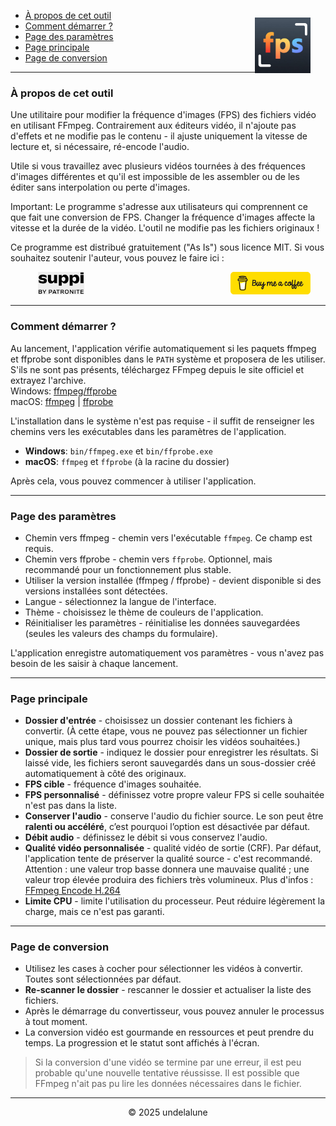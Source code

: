 - [À propos de cet outil](#about-this-tool) <img src="logo.png" style="float: right; margin-right:24px; margin-top:12px; height: 89px; " alt="Free FPS Logo" />
- [Comment démarrer ?](#how-to-start)
- [Page des paramètres](#settings-page)
- [Page principale](#main-page)
- [Page de conversion](#processing-page)

---

<a id="about-this-tool"></a>
### À propos de cet outil

Une utilitaire pour modifier la fréquence d'images (FPS) des fichiers vidéo en utilisant FFmpeg. Contrairement aux éditeurs vidéo, il n'ajoute pas d'effets et ne modifie pas le contenu - il ajuste uniquement la vitesse de lecture et, si nécessaire, ré-encode l'audio.

Utile si vous travaillez avec plusieurs vidéos tournées à des fréquences d'images différentes et qu'il est impossible de les assembler ou de les éditer sans interpolation ou perte d'images.

Important:
Le programme s'adresse aux utilisateurs qui comprennent ce que fait une conversion de FPS. Changer la fréquence d'images affecte la vitesse et la durée de la vidéo. L'outil ne modifie pas les fichiers originaux !

Ce programme est distribué gratuitement (\"As Is\") sous licence MIT.
Si vous souhaitez soutenir l'auteur, vous pouvez le faire ici :

<a href="https://buymeacoffee.com/undelalune" target="_blank" rel="noopener" title="Go to buymeacoffee.com">
<img src="bmc-logo.svg" style="float: right; margin-right:24px; height: 36px; background-color: #eee;" alt="bmc Logo" />
</a>

<a href="https://suppi.pl/undelalune" target="_blank" rel="noopener" title="Go to suppi.pl">
<img src="suppi-logo.svg" style="margin-left:44px; height: 36px; background-color: #eee;" alt="suppi Logo" />
</a>

<br>

---

<a id="how-to-start"></a>
### Comment démarrer ?

Au lancement, l'application vérifie automatiquement si les paquets ffmpeg et ffprobe sont disponibles dans le `PATH` système et proposera de les utiliser.
S'ils ne sont pas présents, téléchargez FFmpeg depuis le site officiel et extrayez l'archive.<br>
Windows: <a href="https://www.gyan.dev/ffmpeg/builds/ffmpeg-release-essentials.zip" target="_blank" rel="noopener" title="Download ffmpeg/ffprobe archive">ffmpeg/ffprobe</a><br>
macOS: <a href="https://evermeet.cx/ffmpeg/ffmpeg-8.0.zip" target="_blank" rel="noopener" title="Download ffmpeg">ffmpeg</a> |
<a href="https://evermeet.cx/ffmpeg/ffprobe-8.0.zip" target="_blank" rel="noopener" title="Download ffprobe archive">ffprobe</a>

L'installation dans le système n'est pas requise - il suffit de renseigner les chemins vers les exécutables dans les paramètres de l'application.

- **Windows**: `bin/ffmpeg.exe` et `bin/ffprobe.exe`
- **macOS**: `ffmpeg` et `ffprobe` (à la racine du dossier)

Après cela, vous pouvez commencer à utiliser l'application.

---

<a id="settings-page"></a>
### Page des paramètres

- Chemin vers ffmpeg - chemin vers l'exécutable `ffmpeg`. Ce champ est requis.
- Chemin vers ffprobe - chemin vers `ffprobe`. Optionnel, mais recommandé pour un fonctionnement plus stable.
- Utiliser la version installée (ffmpeg / ffprobe) - devient disponible si des versions installées sont détectées.
- Langue - sélectionnez la langue de l'interface.
- Thème - choisissez le thème de couleurs de l'application.
- Réinitialiser les paramètres - réinitialise les données sauvegardées (seules les valeurs des champs du formulaire).

L'application enregistre automatiquement vos paramètres - vous n'avez pas besoin de les saisir à chaque lancement.

---

<a id="main-page"></a>
### Page principale

- **Dossier d'entrée** - choisissez un dossier contenant les fichiers à convertir. (À cette étape, vous ne pouvez pas sélectionner un fichier unique, mais plus tard vous pourrez choisir les vidéos souhaitées.)
- **Dossier de sortie** - indiquez le dossier pour enregistrer les résultats. Si laissé vide, les fichiers seront sauvegardés dans un sous-dossier créé automatiquement à côté des originaux.
- **FPS cible** - fréquence d'images souhaitée.
- **FPS personnalisé** - définissez votre propre valeur FPS si celle souhaitée n'est pas dans la liste.
- **Conserver l'audio** - conserve l'audio du fichier source. Le son peut être **ralenti ou accéléré**, c’est pourquoi l’option est désactivée par défaut.
- **Débit audio** - définissez le débit si vous conservez l'audio.
- **Qualité vidéo personnalisée** - qualité vidéo de sortie (CRF). Par défaut, l'application tente de préserver la qualité source - c'est recommandé.
  Attention : une valeur trop basse donnera une mauvaise qualité ; une valeur trop élevée produira des fichiers très volumineux. Plus d'infos : [FFmpeg Encode H.264](https://trac.ffmpeg.org/wiki/Encode/H.264)
- **Limite CPU** - limite l'utilisation du processeur. Peut réduire légèrement la charge, mais ce n'est pas garanti.

---

<a id="processing-page"></a>
### Page de conversion

- Utilisez les cases à cocher pour sélectionner les vidéos à convertir. Toutes sont sélectionnées par défaut.
- **Re-scanner le dossier** - rescanner le dossier et actualiser la liste des fichiers.
- Après le démarrage du convertisseur, vous pouvez annuler le processus à tout moment.
- La conversion vidéo est gourmande en ressources et peut prendre du temps. La progression et le statut sont affichés à l'écran.

> Si la conversion d'une vidéo se termine par une erreur, il est peu probable qu'une nouvelle tentative réussisse.
> Il est possible que FFmpeg n'ait pas pu lire les données nécessaires dans le fichier.

---

<p style="text-align:center;">© 2025 undelalune</p>
